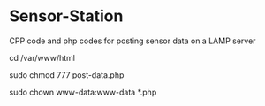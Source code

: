 # Sensor-Station
CPP code and php codes for posting sensor data on a LAMP server


cd /var/www/html

sudo chmod 777 post-data.php

sudo chown www-data:www-data *.php
